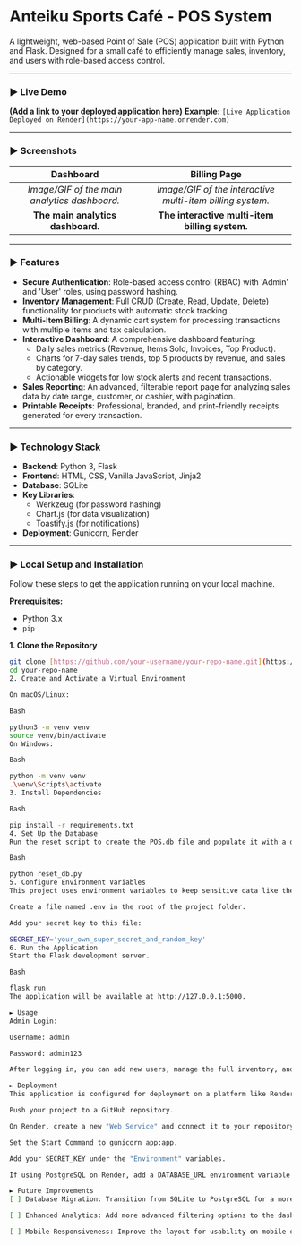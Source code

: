 # Anteiku Sports Café - POS System

A lightweight, web-based Point of Sale (POS) application built with Python and Flask. Designed for a small café to efficiently manage sales, inventory, and users with role-based access control.

---

### ► Live Demo
**(Add a link to your deployed application here)**
**Example:** `[Live Application Deployed on Render](https://your-app-name.onrender.com)`

---

### ► Screenshots

| Dashboard | Billing Page |
| :---: | :---: |
| *Image/GIF of the main analytics dashboard.* | *Image/GIF of the interactive multi-item billing system.* |
| **The main analytics dashboard.** | **The interactive multi-item billing system.** |

---

### ► Features

- **Secure Authentication**: Role-based access control (RBAC) with 'Admin' and 'User' roles, using password hashing.
- **Inventory Management**: Full CRUD (Create, Read, Update, Delete) functionality for products with automatic stock tracking.
- **Multi-Item Billing**: A dynamic cart system for processing transactions with multiple items and tax calculation.
- **Interactive Dashboard**: A comprehensive dashboard featuring:
  - Daily sales metrics (Revenue, Items Sold, Invoices, Top Product).
  - Charts for 7-day sales trends, top 5 products by revenue, and sales by category.
  - Actionable widgets for low stock alerts and recent transactions.
- **Sales Reporting**: An advanced, filterable report page for analyzing sales data by date range, customer, or cashier, with pagination.
- **Printable Receipts**: Professional, branded, and print-friendly receipts generated for every transaction.

---

### ► Technology Stack

- **Backend**: Python 3, Flask
- **Frontend**: HTML, CSS, Vanilla JavaScript, Jinja2
- **Database**: SQLite
- **Key Libraries**:
  - Werkzeug (for password hashing)
  - Chart.js (for data visualization)
  - Toastify.js (for notifications)
- **Deployment**: Gunicorn, Render

---

### ► Local Setup and Installation

Follow these steps to get the application running on your local machine.

**Prerequisites:**
- Python 3.x
- `pip`

**1. Clone the Repository**
```bash
git clone [https://github.com/your-username/your-repo-name.git](https://github.com/your-username/your-repo-name.git)
cd your-repo-name
2. Create and Activate a Virtual Environment

On macOS/Linux:

Bash

python3 -m venv venv
source venv/bin/activate
On Windows:

Bash

python -m venv venv
.\venv\Scripts\activate
3. Install Dependencies

Bash

pip install -r requirements.txt
4. Set Up the Database
Run the reset script to create the POS.db file and populate it with a default admin user and sample products.

Bash

python reset_db.py
5. Configure Environment Variables
This project uses environment variables to keep sensitive data like the secret key secure.

Create a file named .env in the root of the project folder.

Add your secret key to this file:

SECRET_KEY='your_own_super_secret_and_random_key'
6. Run the Application
Start the Flask development server.

Bash

flask run
The application will be available at http://127.0.0.1:5000.

► Usage
Admin Login:

Username: admin

Password: admin123

After logging in, you can add new users, manage the full inventory, and view all reports. It is highly recommended to change the default admin password.

► Deployment
This application is configured for deployment on a platform like Render.

Push your project to a GitHub repository.

On Render, create a new "Web Service" and connect it to your repository.

Set the Start Command to gunicorn app:app.

Add your SECRET_KEY under the "Environment" variables.

If using PostgreSQL on Render, add a DATABASE_URL environment variable and update app.py to use it.

► Future Improvements
[ ] Database Migration: Transition from SQLite to PostgreSQL for a more robust production environment.

[ ] Enhanced Analytics: Add more advanced filtering options to the dashboard (e.g., "this month vs. last month").

[ ] Mobile Responsiveness: Improve the layout for usability on mobile devices.